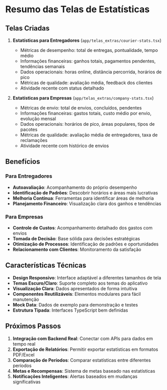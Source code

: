 # Resumo das Telas de Estatísticas

## Telas Criadas

1. **Estatísticas para Entregadores** (`app/telas_extras/courier-stats.tsx`)
   - Métricas de desempenho: total de entregas, pontualidade, tempo médio
   - Informações financeiras: ganhos totais, pagamentos pendentes, tendências semanais
   - Dados operacionais: horas online, distância percorrida, horários de pico
   - Métricas de qualidade: avaliação média, feedback dos clientes
   - Atividade recente com status detalhado

2. **Estatísticas para Empresas** (`app/telas_extras/company-stats.tsx`)
   - Métricas de envio: total de envios, concluídos, pendentes
   - Informações financeiras: gastos totais, custo médio por envio, evolução mensal
   - Dados operacionais: horários de pico, áreas populares, tipos de pacotes
   - Métricas de qualidade: avaliação média de entregadores, taxa de reclamações
   - Atividade recente com histórico de envios

## Benefícios

### Para Entregadores
- **Autoavaliação**: Acompanhamento do próprio desempenho
- **Identificação de Padrões**: Descobrir horários e áreas mais lucrativas
- **Melhoria Contínua**: Ferramentas para identificar áreas de melhoria
- **Planejamento Financeiro**: Visualização clara dos ganhos e tendências

### Para Empresas
- **Controle de Custos**: Acompanhamento detalhado dos gastos com envios
- **Tomada de Decisão**: Base sólida para decisões estratégicas
- **Otimização de Processos**: Identificação de padrões e oportunidades
- **Relacionamento com Clientes**: Monitoramento da satisfação

## Características Técnicas

- **Design Responsivo**: Interface adaptável a diferentes tamanhos de tela
- **Temas Escuro/Claro**: Suporte completo aos temas do aplicativo
- **Visualização Clara**: Dados apresentados de forma intuitiva
- **Componentes Reutilizáveis**: Elementos modulares para fácil manutenção
- **Mock Data**: Dados de exemplo para demonstração e testes
- **Estrutura Tipada**: Interfaces TypeScript bem definidas

## Próximos Passos

1. **Integração com Backend Real**: Conectar com APIs para dados em tempo real
2. **Exportação de Relatórios**: Permitir exportar estatísticas em formatos PDF/Excel
3. **Comparação de Períodos**: Comparar estatísticas entre diferentes períodos
4. **Metas e Recompensas**: Sistema de metas baseado nas estatísticas
5. **Notificações Inteligentes**: Alertas baseados em mudanças significativas
